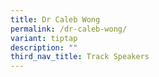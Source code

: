 ```yaml
---
title: Dr Caleb Wong
permalink: /dr-caleb-wong/
variant: tiptap
description: ""
third_nav_title: Track Speakers
---
```

